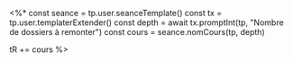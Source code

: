 <%*
const seance = tp.user.seanceTemplate()
const tx = tp.user.templaterExtender()
const depth = await tx.promptInt(tp, "Nombre de dossiers à remonter")
const cours = seance.nomCours(tp, depth)

tR += cours
%>